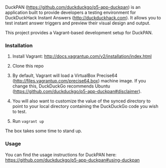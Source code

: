 DuckPAN (https://github.com/duckduckgo/p5-app-duckpan) is an application built to provide developers a testing environment for DuckDuckHack Instant Answers (http://duckduckhack.com). It allows you to test instant answer triggers and preview their visual design and output.

This project provides a Vagrant-based development setup for DuckPAN.

### Installation

1. Install Vagrant: http://docs.vagrantup.com/v2/installation/index.html

2. Clone this repo

3. By default, Vagrant will load a VirtualBox Precise64 (http://files.vagrantup.com/precise64.box) machine image.  If you change this, DuckDuckGo recommends Ubuntu (https://github.com/duckduckgo/p5-app-duckpan#disclaimer).

4. You will also want to customize the value of the synced directory to point to your local directory containing the DuckDuckGo code you wish to test.

5. Run `vagrant up`

The box takes some time to stand up.

### Usage

You can find the usage instructions for DuckPAN here: https://github.com/duckduckgo/p5-app-duckpan#using-duckpan
